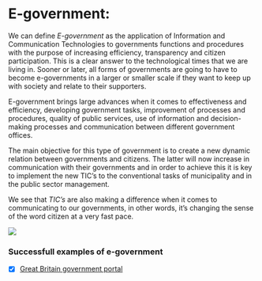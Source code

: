 # E-government:

We can define *E-government* as the application of Information and Communication Technologies to governments functions and procedures with the purpose of increasing efficiency, transparency and citizen participation. This is a clear answer to the technological times that we are living in. Sooner or later, all forms of governments are going to have to become e-governments in a larger or smaller scale if they want to keep up with society and relate to their supporters. 

E-government brings large advances when it comes to effectiveness and efficiency, developing government tasks, improvement of processes and procedures, quality of public services, use of information and decision-making processes and communication between different government offices.
 
The main objective for this type of government is to create a new dynamic relation between governments and citizens. The latter will now increase in communication with their governments and in order to achieve this it is key to implement the new TIC’s to the conventional tasks of municipality and in the public sector management.

We see that *TIC’s* are also making a difference when it comes to communicating to our governments, in other words, it’s changing the sense of the word citizen at a very fast pace.  

<a href="https://i0.wp.com/cdn.ekendraonline.com/img/eGovernment-uses-digital-tools-and-systems-to-provide-better-public-services-to-citizens-and-business-Europa.jpg?fit=1000%2C750&ssl=1"><img src="https://i0.wp.com/cdn.ekendraonline.com/img/eGovernment-uses-digital-tools-and-systems-to-provide-better-public-services-to-citizens-and-business-Europa.jpg?fit=1000%2C750&ssl=1" /></a>

### Successfull examples of e-government

- [X] [Great Britain government portal](https://www.gov.uk)

